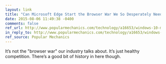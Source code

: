 ```yaml
---
layout: link
title: "​Can Microsoft Edge Start the Browser War We So Desperately Need?"
date: 2015-08-06 11:49:38 -0400
comments: false
ref_url: http://www.popularmechanics.com/technology/a16653/windows-10-microsoft-edge-browser-war/
in_reply_to: http://www.popularmechanics.com/technology/a16653/windows-10-microsoft-edge-browser-war/
ref_source: Popular Mechanics
---
```


It’s not the "browser war" our industry talks about. It’s just healthy competition. There’s a good bit of history in here though.